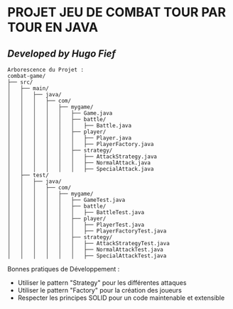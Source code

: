# PROJET JEU DE COMBAT TOUR PAR TOUR EN JAVA

## ***Developed by Hugo Fief***

```
Arborescence du Projet :
combat-game/
├── src/
│   ├── main/
│   │   ├── java/
│   │   │   ├── com/
│   │   │   │   ├── mygame/
│   │   │   │   │   ├── Game.java
│   │   │   │   │   ├── battle/
│   │   │   │   │   │   ├── Battle.java
│   │   │   │   │   ├── player/
│   │   │   │   │   │   ├── Player.java
│   │   │   │   │   │   ├── PlayerFactory.java
│   │   │   │   │   ├── strategy/
│   │   │   │   │   │   ├── AttackStrategy.java
│   │   │   │   │   │   ├── NormalAttack.java
│   │   │   │   │   │   ├── SpecialAttack.java
│   ├── test/
│   │   ├── java/
│   │   │   ├── com/
│   │   │   │   ├── mygame/
│   │   │   │   │   ├── GameTest.java
│   │   │   │   │   ├── battle/
│   │   │   │   │   │   ├── BattleTest.java
│   │   │   │   │   ├── player/
│   │   │   │   │   │   ├── PlayerTest.java
│   │   │   │   │   │   ├── PlayerFactoryTest.java
│   │   │   │   │   ├── strategy/
│   │   │   │   │   │   ├── AttackStrategyTest.java
│   │   │   │   │   │   ├── NormalAttackTest.java
│   │   │   │   │   │   ├── SpecialAttackTest.java
```

Bonnes pratiques de Développement :
- Utiliser le pattern "Strategy" pour les différentes attaques
- Utiliser le pattern "Factory" pour la création des joueurs
- Respecter les principes SOLID pour un code maintenable et extensible